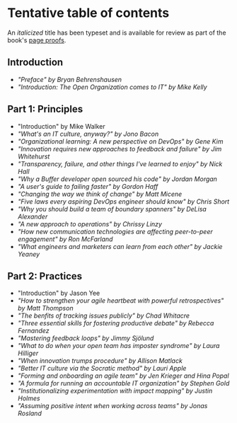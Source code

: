# Tentative table of contents

An _italicized_ title has been typeset and is available for review as part of the book's [page proofs](https://github.com/open-organization-ambassadors/open-org-it-culture).

## Introduction

* _"Preface" by Bryan Behrenshausen_
* _"Introduction: The Open Organization comes to IT" by Mike Kelly_

## Part 1: Principles

* "Introduction" by Mike Walker
* _"What's an IT culture, anyway?" by Jono Bacon_
* _"Organizational learning: A new perspective on DevOps" by Gene Kim_
* _"Innovation requires new approaches to feedback and failure" by Jim Whitehurst_
* _"Transparency, failure, and other things I've learned to enjoy" by Nick Hall_
* _"Why a Buffer developer open sourced his code" by Jordan Morgan_
* _"A user's guide to failing faster" by Gordon Haff_
* _"Changing the way we think of change" by Matt Micene_
* _"Five laws every aspiring DevOps engineer should know" by Chris Short_
* _"Why you should build a team of boundary spanners" by DeLisa Alexander_
* _"A new approach to operations" by Chrissy Linzy_
* _"How new communication technologies are affecting peer-to-peer engagement" by Ron McFarland_
* _"What engineers and marketers can learn from each other" by Jackie Yeaney_

## Part 2: Practices

* "Introduction" by Jason Yee
* _"How to strengthen your agile heartbeat with powerful retrospectives" by Matt Thompson_
* _"The benfits of tracking issues publicly" by Chad Whitacre_
* _"Three essential skills for fostering productive debate" by Rebecca Fernandez_
* _"Mastering feedback loops" by Jimmy Sjölund_
* _"What to do when your open team has imposter syndrome" by Laura Hilliger_
* _"When innovation trumps procedure" by Allison Matlack_
* _"Better IT culture via the Socratic method" by Lauri Apple_
* _"Forming and onboarding an agile team" by Jen Krieger and Hina Popal_
* _"A formula for running an accountable IT organization" by Stephen Gold_
* _"Institutionalizing experimentation with impact mapping" by Justin Holmes_
* _"Assuming positive intent when working across teams" by Jonas Rosland_
